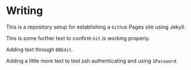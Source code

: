 # Writing

This is a repository setup for establishing a `Github` Pages site using Jekyll.

This is some further text to confirm `Git` is working properly.

Adding text through `BBEdit`. 

Adding a little more text to test ssh authenticating and using `1Password`.